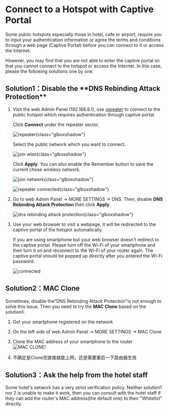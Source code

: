 # Connect to a Hotspot with Captive Portal

Some public hotspots especially those in hotel, cafe or airport, require you to input your authentication information or agree the terms and conditions through a web page (Captive Portal) before you can connect to it or access the Internet.

However, you may find that you are not able to enter the captive portal so that you cannot connect to the hotspot or access the Internet. In this case, please the following solutions one by one.
 
 <h2>Solution1：Disable the **DNS Rebinding Attack Protection**</h2>

1. Visit the web Admin Panel (192.168.8.1), use [repeater](../internet_repeater/) to connect to the public hotspot which requires authentication through captive portal.

    Click **Connect** under the repeater sector.

    ![repeater](https://static.gl-inet.com/docs/en/4/tutorials/connect_to_a_hotspot_with_captive_portal/repeater_sector.png){class="glboxshadow"}

    Select the public network which you want to connect.

    ![join wlan](https://static.gl-inet.com/docs/en/4/tutorials/connect_to_a_hotspot_with_captive_portal/join_wlan.png){class="glboxshadow"}

    Click **Apply**. You can also enable the Remember button to save the current chose wireless network.

    ![join network](https://static.gl-inet.com/docs/en/4/tutorials/connect_to_a_hotspot_with_captive_portal/join_network.png){class="glboxshadow"}

    ![repeater connected](https://static.gl-inet.com/docs/en/4/tutorials/connect_to_a_hotspot_with_captive_portal/repeater_connected.png){class="glboxshadow"}

2. Go to web Admin Panel -> MORE SETTINGS -> DNS. Then, disable **DNS Rebinding Attack Protection** then click **Apply**.

    ![dns rebinding attack protection](https://static.gl-inet.com/docs/en/4/tutorials/connect_to_a_hotspot_with_captive_portal/dns_rebinding_attack_protection.png){class="glboxshadow"}

3. Use your web browser to visit a webpage, it will be redirected to the captive portal of the hotspot automatically.

    If you are using smartphone but your web browser doesn't redirect to the captive portal. Please turn off the Wi-Fi of your smartphone and then turn it on and reconnect to the Wi-Fi of your router again. The captive portal should be popped up directly after you entered the Wi-Fi password.

    ![connected](https://static.gl-inet.com/docs/en/4/tutorials/connect_to_a_hotspot_with_captive_portal/connected.png)

<h2>Solution2：MAC Clone</h2>


 Sometimes, disable the"DNS Rebinding Attack Protection"is not enough to solve this issue. Then you need to try the <strong>MAC Clone</strong> based on the solution1.


1. Got your smartphone registered on the network

2. On the left side of web Admin Panel -> MORE SETTINGS -> MAC Clone

3. Clone the MAC address of your smartphone to the router
![MAC CLONE!](/)

4. 不确定是Clone完直接就能上网，还是需要重启一下路由器生效


<h2>Solution3：Ask the help from the hotel staff</h2>

Some hotel's network has a very strict verification policy. Neither solution1 nor 2 is unable to make it work, then you can consult with the hotel staff if they can add the router's MAC address(the default one) to their "Whitelist" directly. 

